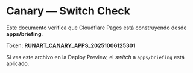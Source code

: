 # Canary — Switch Check

Este documento verifica que Cloudflare Pages está construyendo desde **apps/briefing**.

Token: **RUNART_CANARY_APPS_20251006125301**

Si ves este archivo en la Deploy Preview, el *switch* a `apps/briefing` está aplicado.
